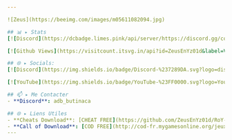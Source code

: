```yaml
---

![Zeus](https://beeimg.com/images/m05611082094.jpg)

## 📊 ▸ Stats
[![Discord](https://dcbadge.limes.pink/api/server/https://discord.gg/cod-fr)](https://discord.gg/cod-fr)

[![Github Views](https://visitcount.itsvg.in/api?id=ZeusEnYz01d&label=Views&icon=5&pretty=true)](https://visitcount.itsvg.in)

## 🌐 ▸ Socials:
[![Discord](https://img.shields.io/badge/Discord-%237289DA.svg?logo=discord&logoColor=white)](https://discord.gg/cod-fr) 

[![YouTube](https://img.shields.io/badge/YouTube-%23FF0000.svg?logo=YouTube&logoColor=white)](https://www.youtube.com/@PlutoniumModding)

## 📫 ▸ Me Contacter
- **Discord**: adb_butinaca

## 🌐 ▸ Liens Utiles
- **Cheats Download**: [CHEAT FREE](https://github.com/ZeusEnYz01d/RoY-ChEaT)
- **Call of Download**: [COD FREE](http://cod-fr.mygamesonline.org/jeux/index.html)
---
```


